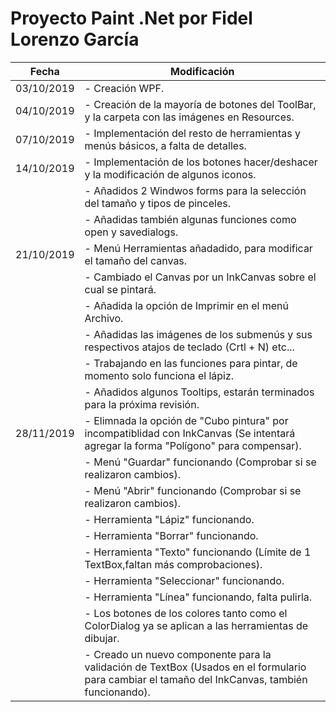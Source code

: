 # Proyecto Paint .Net por Fidel Lorenzo García
| Fecha| Modificación |
|-------|-------------|
|03/10/2019|- Creación WPF.|
|04/10/2019|- Creación de la mayoría de botones del ToolBar, y la carpeta con las imágenes en Resources.|
|07/10/2019|- Implementación del resto de herramientas y menús básicos, a falta de detalles.|
|14/10/2019|- Implementación de los botones hacer/deshacer y la modificación de algunos iconos.|
||- Añadidos 2 Windwos forms para la selección del tamaño y tipos de pinceles.|
||- Añadidas también algunas funciones como open y savedialogs.|
|21/10/2019|- Menú Herramientas añadadido, para modificar el tamaño del canvas.|
||- Cambiado el Canvas por un InkCanvas sobre el cual se pintará.|
||- Añadida la opción de Imprimir en el menú Archivo.|
||- Añadidas las imágenes de los submenús y sus respectivos atajos de teclado (Crtl + N) etc...|
||- Trabajando en las funciones para pintar, de momento solo funciona el lápiz.|
||- Añadidos algunos Tooltips, estarán terminados para la próxima revisión.|
|28/11/2019|- Elimnada la opción de "Cubo pintura" por incompatiblidad con InkCanvas (Se intentará agregar la forma "Polígono" para compensar). |
||- Menú "Guardar" funcionando (Comprobar si se realizaron cambios).|
||- Menú "Abrir" funcionando (Comprobar si se realizaron cambios).|
||- Herramienta "Lápiz" funcionando.|
||- Herramienta "Borrar" funcionando.|
||- Herramienta "Texto" funcionando (Límite de 1 TextBox,faltan más comprobaciones).|
||- Herramienta "Seleccionar" funcionando.|
||- Herramienta "Línea" funcionando, falta pulirla.|
||- Los botones de los colores tanto como el ColorDialog ya se aplican a las herramientas de dibujar.|
||- Creado un nuevo componente para la validación de TextBox (Usados en el formulario para cambiar el tamaño del InkCanvas, también funcionando).|

